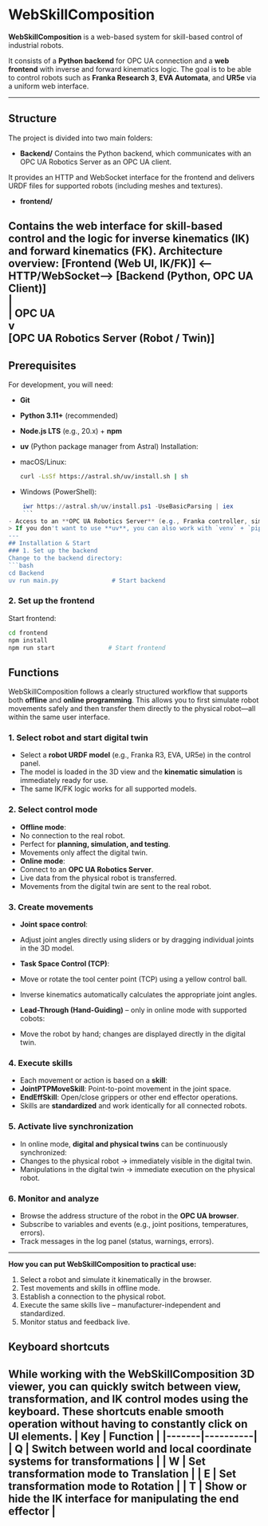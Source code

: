 # WebSkillComposition
**WebSkillComposition** is a web-based system for skill-based control of industrial robots.
  
It consists of a **Python backend** for OPC UA connection and a **web frontend** with inverse and forward kinematics logic.
The goal is to be able to control robots such as **Franka Research 3**, **EVA Automata**, and **UR5e** via a uniform web interface.

---

## Structure
The project is divided into two main folders:
- **Backend/**
 Contains the Python backend, which communicates with an OPC UA Robotics Server as an OPC UA client.
    
It provides an HTTP and WebSocket interface for the frontend and delivers URDF files for supported robots (including meshes and textures).
- **frontend/**
  
Contains the web interface for skill-based control and the logic for inverse kinematics (IK) and forward kinematics (FK).
**Architecture overview:**
[Frontend (Web UI, IK/FK)] <--HTTP/WebSocket--> [Backend (Python, OPC UA Client)]<br>
|<br>
| OPC UA <br>
v<br>
[OPC UA Robotics Server (Robot / Twin)]
---
## Prerequisites
For development, you will need:
- **Git**
- **Python 3.11+** (recommended)
- **Node.js LTS** (e.g., 20.x) + **npm**
- **uv** (Python package manager from Astral)
Installation:
  
- macOS/Linux:
    ```bash
    curl -LsSf https://astral.sh/uv/install.sh | sh
    ```
- Windows (PowerShell):
```powershell
    iwr https://astral.sh/uv/install.ps1 -UseBasicParsing | iex
    ```
- Access to an **OPC UA Robotics Server** (e.g., Franka controller, simulator, or digital twin)
> If you don't want to use **uv**, you can also work with `venv` + `pip`.
---
## Installation & Start
### 1. Set up the backend
Change to the backend directory:
```bash
cd Backend
uv run main.py               # Start backend
```
### 2. Set up the frontend
Start frontend:
```bash
cd frontend
npm install
npm run start               # Start frontend
```
## Functions
WebSkillComposition follows a clearly structured workflow that supports both **offline** and **online programming**.
This allows you to first simulate robot movements safely and then transfer them directly to the physical robot—all within the same user interface.
### 1. Select robot and start digital twin
- Select a **robot URDF model** (e.g., Franka R3, EVA, UR5e) in the control panel.
- The model is loaded in the 3D view and the **kinematic simulation** is immediately ready for use.
- The same IK/FK logic works for all supported models.
### 2. Select control mode
- **Offline mode**:
- No connection to the real robot.
- Perfect for **planning, simulation, and testing**.
- Movements only affect the digital twin.
- **Online mode**:
- Connect to an **OPC UA Robotics Server**.
- Live data from the physical robot is transferred.
- Movements from the digital twin are sent to the real robot.
### 3. Create movements
- **Joint space control**:
    
- Adjust joint angles directly using sliders or by dragging individual joints in the 3D model.
- **Task Space Control (TCP)**:
- Move or rotate the tool center point (TCP) using a yellow control ball.
- Inverse kinematics automatically calculates the appropriate joint angles.
- **Lead-Through (Hand-Guiding)** – only in online mode with supported cobots:
- Move the robot by hand; changes are displayed directly in the digital twin.
### 4. Execute skills
- Each movement or action is based on a **skill**:
- **JointPTPMoveSkill**: Point-to-point movement in the joint space.
- **EndEffSkill**: Open/close grippers or other end effector operations.
- Skills are **standardized** and work identically for all connected robots.
### 5. Activate live synchronization
- In online mode, **digital and physical twins** can be continuously synchronized:
- Changes to the physical robot → immediately visible in the digital twin.
- Manipulations in the digital twin → immediate execution on the physical robot.
### 6. Monitor and analyze
- Browse the address structure of the robot in the **OPC UA browser**.
- Subscribe to variables and events (e.g., joint positions, temperatures, errors).
- Track messages in the log panel (status, warnings, errors).
---
**How you can put WebSkillComposition to practical use:**
1. Select a robot and simulate it kinematically in the browser.
2. Test movements and skills in offline mode.
3. Establish a connection to the physical robot.
4. Execute the same skills live – manufacturer-independent and standardized.
5. Monitor status and feedback live.
  
## Keyboard shortcuts
While working with the WebSkillComposition 3D viewer, you can quickly switch between view, transformation, and IK control modes using the keyboard.
These shortcuts enable smooth operation without having to constantly click on UI elements.
| Key | Function |
|-------|----------|
| **Q** | Switch between **world** and **local coordinate systems** for transformations |
| **W** | Set transformation mode to **Translation** |
| **E** | Set transformation mode to **Rotation** |
| **T** | **Show or hide** the IK interface for manipulating the end effector |
---
